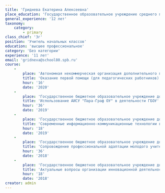 ```yaml
---
title: 'Гриднева Екатерина Алексеевна'
place_education: 'Государственное образовательное учреждение среднего профессионального образования педагогический колледж №5 Санкт-Петербурга, Санкт-Петербургский государственный экономический университет'
general_experience: '12 лет'
taxonomy:
    category:
        - primary
class_chief: '3г'
position: 'Учитель начальных классов'
education: 'высшее профессиональное'
category: 'Без категории'
experience: '11 лет'
email: 'gridneva@school80.spb.ru'
course: 
    -
        place: 'Автономная некоммерческая организация дополнительного профессионального образования "Учебный центр "Педагогический альянс"'
        title: 'Оказание первой помощи (для педагогических работников)'
        hour: '16'
        date: '2020'
    -
        place: 'Государственное бюджетное образовательное учреждение дополнительного педагогического профессионального образования Центр повышения квалификации специалистов Петроградского района Санкт-Петербурга "Информационно-методический центр"'
        title: 'Использование АИСУ "Пара-Граф ОУ" в деятельности ГБОУ'
        hour: '36'
        date: '2019'
    -
        place: 'Государственное бюджетное образовательное учреждение дополнительного педагогического профессионального образования Центр повышения квалификации специалистов Петроградского района Санкт-Петербурга "Информационно-методический центр"'
        title: 'Современные информационно-коммуникационные технологии в профессиональной деятельности педагога'
        hour: '18'
        date: '2019'
    -
        place: 'Государственное бюджетное образовательное учреждение дополнительного педагогического профессионального образования Центр повышения квалификации специалистов Петроградского района Санкт-Петербурга "Информационно-методический центр"'
        title: 'Сопровождение профессиональной адаптации молодого учителя'
        hour: '36'
        date: '2018'
    -
        place: 'Государственное бюджетное образовательное учреждение дополнительного педагогического профессионального образования Центр повышения квалификации специалистов Петроградского района Санкт-Петербурга "Информационно-методический центр"'
        title: 'Актуальные вопросы организации инновационной деятельности в ОУ'
        hour: '18'
        date: '2018'
creator: admin
---
```


